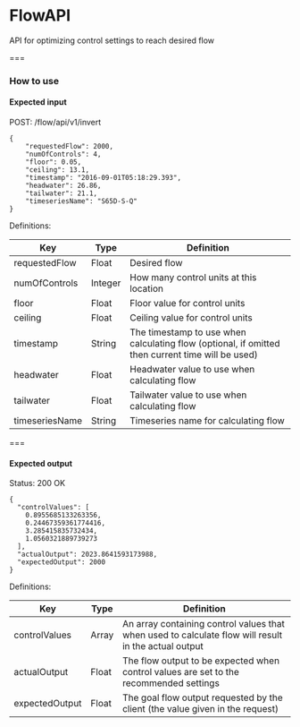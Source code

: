 # FlowAPI

API for optimizing control settings to reach desired flow

===

### How to use
#### Expected input 

POST: /flow/api/v1/invert

~~~
{
	"requestedFlow": 2000,
	"numOfControls": 4,
	"floor": 0.05,
	"ceiling": 13.1,
  	"timestamp": "2016-09-01T05:18:29.393",
	"headwater": 26.86,
	"tailwater": 21.1,
	"timeseriesName": "S65D-S-Q"
}
~~~

Definitions:

| Key            | Type    | Definition                                                                                       |
|----------------|---------|--------------------------------------------------------------------------------------------------|
| requestedFlow  | Float   | Desired flow                                                                                     |
| numOfControls  | Integer | How many control units at this location                                                          |
| floor          | Float   | Floor value for control units                                                                    |
| ceiling        | Float   | Ceiling value for control units                                                                  |
| timestamp      | String  | The timestamp to use when calculating flow (optional, if omitted then current time will be used) |
| headwater      | Float   | Headwater value to use when calculating flow                                                     |
| tailwater      | Float   | Tailwater value to use when calculating flow                                                     |
| timeseriesName | String  | Timeseries name for calculating flow                                                             |

===

#### Expected output

Status: 200 OK

~~~
{
  "controlValues": [
    0.8955685133263356,
    0.24467359361774416,
    3.285415835732434,
    1.0560321889739273
  ],
  "actualOutput": 2023.8641593173988,
  "expectedOutput": 2000
}
~~~

Definitions:

| Key            | Type  | Definition                                                                                           |
|----------------|-------|------------------------------------------------------------------------------------------------------|
| controlValues  | Array | An array containing control values that when used to calculate flow will result in the actual output |
| actualOutput   | Float | The flow output to be expected when control values are set to the recommended settings               |
| expectedOutput | Float | The goal flow output requested by the client (the value given in the request)                        |

